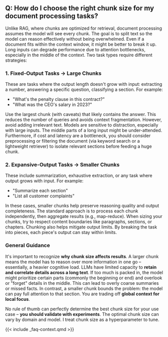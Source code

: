 ## Q: How do I choose the right chunk size for my document processing tasks?

Unlike RAG, where chunks are optimized for retrieval, document processing assumes the model will see every chunk. The goal is to split text so the model can reason effectively without being overwhelmed. Even if a document fits within the context window, it might be better to break it up. Long inputs can degrade performance due to attention bottlenecks, especially in the middle of the context. Two task types require different strategies:

### 1. Fixed-Output Tasks → Large Chunks

These are tasks where the output length doesn't grow with input: extracting a number, answering a specific question, classifying a section. For example:

* "What's the penalty clause in this contract?"
* "What was the CEO's salary in 2023?"

Use the largest chunk (with caveats) that likely contains the answer. This reduces the number of queries and avoids context fragmentation. However, avoid adding irrelevant text. Models are sensitive to distraction, especially with large inputs. The middle parts of a long input might be under-attended. Furthermore, if cost and latency are a bottleneck, you should consider preprocessing or filtering the document (via keyword search or a lightweight retriever) to isolate relevant sections before feeding a huge chunk.

### 2. Expansive-Output Tasks → Smaller Chunks

These include summarization, exhaustive extraction, or any task where output grows with input. For example:

* "Summarize each section"
* "List all customer complaints"

In these cases, smaller chunks help preserve reasoning quality and output completeness. The standard approach is to process each chunk independently, then aggregate results (e.g., map-reduce). When sizing your chunks, try to respect content boundaries like paragraphs, sections, or chapters. Chunking also helps mitigate output limits. By breaking the task into pieces, each piece's output can stay within limits.

### General Guidance

It's important to recognize **why chunk size affects results**. A larger chunk means the model has to reason over more information in one go – essentially, a heavier cognitive load. LLMs have limited capacity to **retain and correlate details across a long text**. If too much is packed in, the model might prioritize certain parts (commonly the beginning or end) and overlook or "forget" details in the middle. This can lead to overly coarse summaries or missed facts. In contrast, a smaller chunk bounds the problem: the model can pay full attention to that section. You are trading off **global context for local focus**. 

No rule of thumb can perfectly determine the best chunk size for your use case – **you should validate with experiments**. The optimal chunk size can vary by domain and model. I treat chunk size as a hyperparameter to tune.

{{< include _faq-context.qmd >}}